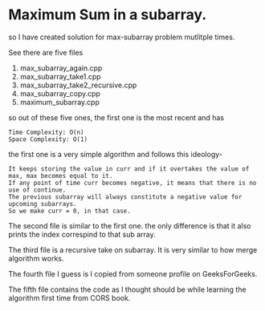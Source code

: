 # Maximum Sum in a subarray.

so I have created solution for max-subarray problem mutlitple times.

See there are five files

1. max\_subarray\_again.cpp
2. max\_subarray\_take1.cpp
3. max\_subarray\_take2\_recursive.cpp
4. max\_subarray\_copy.cpp
5. maximum_subarray.cpp

so out of these five ones, the first one is the most recent and has

    Time Complexity: O(n)
    Space Complexity: O(1)

the first one is a very simple algorithm and follows this ideology-

    It keeps storing the value in curr and if it overtakes the value of max, max becomes equal to it.
    If any point of time curr becomes negative, it means that there is no use of continue.
    The previous subarray will always constitute a negative value for upcoming subarrays.
    So we make curr = 0, in that case.

The second file is similar to the first one. the only difference is that it also prints the index correspind to that sub array.

The third file is a recursive take on subarray. It is very similar to how merge algorithm works.

The fourth file I guess is I copied from someone profile on GeeksForGeeks.

The fifth file contains the code as I thought should be while learning the algorithm first time from CORS book.
